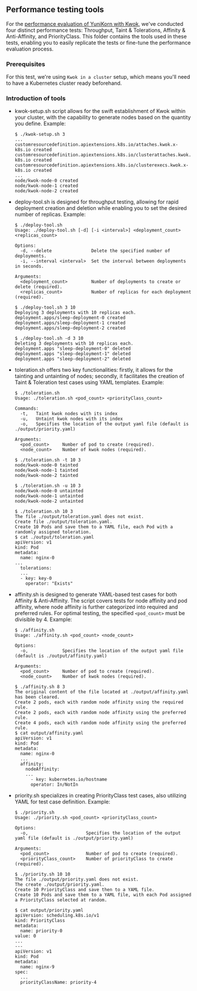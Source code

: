 <!--
* Licensed to the Apache Software Foundation (ASF) under one
* or more contributor license agreements.  See the NOTICE file
* distributed with this work for additional information
* regarding copyright ownership.  The ASF licenses this file
* to you under the Apache License, Version 2.0 (the
* "License"); you may not use this file except in compliance
* with the License.  You may obtain a copy of the License at
*
*      http://www.apache.org/licenses/LICENSE-2.0
*
* Unless required by applicable law or agreed to in writing, software
* distributed under the License is distributed on an "AS IS" BASIS,
* WITHOUT WARRANTIES OR CONDITIONS OF ANY KIND, either express or implied.
* See the License for the specific language governing permissions and
* limitations under the License.
-->

## Performance testing tools

For the [performance evaluation of YuniKorn with Kwok](https://yunikorn.apache.org/docs/next/performance/evaluate_perf_function_with_kwok), we've conducted four distinct performance tests: Throughput, Taint & Tolerations, Affinity & Anti-Affinity, and PriorityClass. This folder contains the tools used in these tests, enabling you to easily replicate the tests or fine-tune the performance evaluation process.

### Prerequisites
For this test, we're using `Kwok in a cluster` setup, which means you'll need to have a Kubernetes cluster ready beforehand.

### Introduction of tools
- kwok-setup.sh script allows for the swift establishment of Kwok within your cluster, with the capability to generate nodes based on the quantity you define.
  Example:
  ```
  $ ./kwok-setup.sh 3
  ...
  customresourcedefinition.apiextensions.k8s.io/attaches.kwok.x-k8s.io created
  customresourcedefinition.apiextensions.k8s.io/clusterattaches.kwok.x-k8s.io created
  customresourcedefinition.apiextensions.k8s.io/clusterexecs.kwok.x-k8s.io created
  ...
  node/kwok-node-0 created
  node/kwok-node-1 created
  node/kwok-node-2 created
  ```

- deploy-tool.sh is designed for throughput testing, allowing for rapid deployment creation and deletion while enabling you to set the desired number of replicas.
  Example:
  ```
  $ ./deploy-tool.sh 
  Usage: ./deploy-tool.sh [-d] [-i <interval>] <deployment_count> <replicas_count>

  Options:
    -d, --delete               Delete the specified number of deployments.
    -i, --interval <interval>  Set the interval between deployments in seconds.

  Arguments:
    <deployment_count>         Number of deployments to create or delete (required).
    <replicas_count>           Number of replicas for each deployment (required).

  $ ./deploy-tool.sh 3 10
  Deploying 3 deployments with 10 replicas each.
  deployment.apps/sleep-deployment-0 created
  deployment.apps/sleep-deployment-1 created
  deployment.apps/sleep-deployment-2 created

  $ ./deploy-tool.sh -d 3 10
  Deleting 3 deployments with 10 replicas each.
  deployment.apps "sleep-deployment-0" deleted
  deployment.apps "sleep-deployment-1" deleted
  deployment.apps "sleep-deployment-2" deleted
  ```

- toleration.sh offers two key functionalities: firstly, it allows for the tainting and untainting of nodes; secondly, it facilitates the creation of Taint & Toleration test cases using YAML templates.
  Example:
  ```
  $ ./toleration.sh
  Usage: ./toleration.sh <pod_count> <priorityClass_count>

  Commands:
    -t,   Taint kwok nodes with its index
    -u,   Untaint kwok nodes with its index
    -o,   Specifies the location of the output yaml file (default is ./output/priority.yaml)

  Arguments:
    <pod_count>     Number of pod to create (required).
    <node_count>    Number of kwok nodes (required).

  $ ./toleration.sh -t 10 3
  node/kwok-node-0 tainted
  node/kwok-node-1 tainted
  node/kwok-node-2 tainted

  $ ./toleration.sh -u 10 3
  node/kwok-node-0 untainted
  node/kwok-node-1 untainted
  node/kwok-node-2 untainted

  $ ./toleration.sh 10 3
  The file ./output/toleration.yaml does not exist.
  Create file ./output/toleration.yaml.
  Create 10 Pods and save them to a YAML file, each Pod with a randomly assigned toleration.
  $ cat ./output/toleration.yaml
  apiVersion: v1
  kind: Pod
  metadata:
    name: nginx-0
  ...
    tolerations:
    ...
    - key: key-0
      operator: "Exists"
  ```

- affinity.sh is designed to generate YAML-based test cases for both Affinity & Anti-Affinity. The script covers tests for node affinity and pod affinity, where node affinity is further categorized into required and preferred rules. For optimal testing, the specified `<pod_count>` must be divisible by 4.
  Example:
  ```
  $ ./affinity.sh
  Usage: ./affinity.sh <pod_count> <node_count>

  Options:
    -o,             Specifies the location of the output yaml file (default is ./output/affinity.yaml)

  Arguments:
    <pod_count>     Number of pod to create (required).
    <node_count>    Number of kwok nodes (required).

  $ ./affinity.sh 8 3
  The original content of the file located at ./output/affinity.yaml has been cleared.
  Create 2 pods, each with random node affinity using the required rule.
  Create 2 pods, each with random node affinity using the preferred rule.
  Create 4 pods, each with random node affinity using the preferred rule.
  $ cat output/affinity.yaml
  apiVersion: v1
  kind: Pod
  metadata:
    name: nginx-0
    ...
    affinity:
      nodeAffinity:
      ...
        - key: kubernetes.io/hostname
        operator: In/NotIn
  ```

- priority.sh specializes in creating PriorityClass test cases, also utilizing YAML for test case definition.
  Example:
  ```
  $ ./priority.sh
  Usage: ./priority.sh <pod_count> <priorityClass_count>

  Options:
    -o,                      Specifies the location of the output yaml file (default is ./output/priority.yaml)

  Arguments:
    <pod_count>              Number of pod to create (required).
    <priorityClass_count>    Number of priorityClass to create (required).

  $ ./priority.sh 10 10
  The file ./output/priority.yaml does not exist.
  The create ./output/priority.yaml.
  Create 10 PriorityClass and save then to a YAML file.
  Create 10 Pods and save them to a YAML file, with each Pod assigned a PriorityClass selected at random.

  $ cat output/priority.yaml
  apiVersion: scheduling.k8s.io/v1
  kind: PriorityClass
  metadata:
    name: priority-0
  value: 0
  ...
  ---
  apiVersion: v1
  kind: Pod
  metadata:
    name: nginx-9
  spec:
    ...
    priorityClassName: priority-4
  ```

